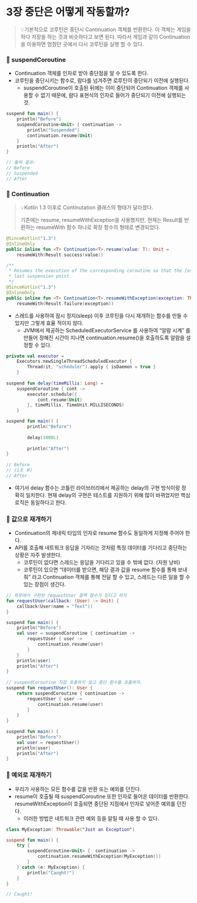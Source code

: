 # 3장 중단은 어떻게 작동할까?

> 💡기본적으로 코루틴은 중단시 Continuation 객체를 반환한다. 이 객체는 게임을 하다 저장을 하는 것과 비슷하다고 보면 된다. 따라서 게임과 같이 Continuation을 이용하면 멈췄던 곳에서 다시 코루틴을 실행 할 수 있다.

### 📌 suspendCoroutine

- Continuation 객체를 인자로 받아 중단점을 알 수 있도록 한다.
- 코루틴을 중단시키는 함수로, 람다를 넘겨주면 로루틴이 중단되기 이전에 실행된다.
    - suspendCoroutine이 호출된 뒤에는 이미 중단되어 Continuation 객체를 사용할 수 없기 때문에, 람다 표현식의 인자로 들어가 중단되기 이전에 실행되는 것.

```kotlin
suspend fun main() {
    println("Before")
    suspendCoroutine<Unit> { continuation ->
        println("Suspended")
        continuation.resume(Unit)
    }
    println("After")
}

// 출력 결과:
// Before
// Suspended
// After
```

### 📌 Continuation

> 💡Kotlin 1.3 이후로 Continutation 클래스의 형태가 달라졌다.
> 
> 기존에는 resume, resumeWithException을 사용했지만, 현재는 Result를 반환하는 resumeWith 함수 하나로 확장 함수의 형태로 변경되었다.

```kotlin
@SinceKotlin("1.3")
@InlineOnly
public inline fun <T> Continuation<T>.resume(value: T): Unit =
    resumeWith(Result.success(value))

/**
 * Resumes the execution of the corresponding coroutine so that the [exception] is re-thrown right after the
 * last suspension point.
 */
@SinceKotlin("1.3")
@InlineOnly
public inline fun <T> Continuation<T>.resumeWithException(exception: Throwable): Unit =
    resumeWith(Result.failure(exception))
```

- 스레드를 사용하여  잠시 정지(sleep) 이후 코루틴을 다시 재개하는 함수를 만들 수 있지만 그렇게 효율 적이지 않다.
    - JVM에서 제공하는 ScheduledExecutorService 를 사용하여 “알람 시계” 를 만들어 정해진 시간이 지나면 continuation.resume()을 호출하도록 알람을 설정할 수 있다.

```kotlin
private val executor =
    Executors.newSingleThreadScheduledExecutor {
        Thread(it, "scheduler").apply { isDaemon = true }
    }
    
suspend fun delay(timeMillis: Long) =
    suspendCoroutine { cont ->
        executor.schedule({
            cont.resume(Unit)
        }, timeMillis, TimeUnit.MILLISECONDS)
    }

suspend fun main() {
		println("Before")
		
		delay(1000L)
		
		println("After")
}
    
// Before
// (1초 후)
// After
```

- 여기서 delay 함수는 코틀린 라이브러리에서 제공하는 delay의 구현 방식이랑 정확히 일치한다. 현재 delay의 구현은 테스트를 지원하기 위해 많이 바뀌었지만 핵심 로직은 동일하다고 한다.

### 📌 값으로 재개하기

- Continuation의 제네릭 타입의 인자로 resume 함수도 동일하게 지정해 주어야 한다.
- API를 호출해 네트워크 응답을 기자리는 것처럼 특정 데이터를 기다리고 중단하는 상황은 자주 발생한다.
    - 코루틴이 없다면 스레드는 응답을 기다리고 있을 수 밖에 없다. (자원 낭비)
    - 코루틴이 있으면 “데이터를 받으면, 해당 결과 값을 resume 함수를 통해 보내줘” 라고 Continuation 객체를 통해 전달 할 수 있고, 스레드는 다른 일을 할 수 있는 장점이 생긴다.

```kotlin
// 외부에서 구현된 requestUser 콜백 함수가 있다고 하자
fun requestUser(callback: (User) -> Unit) {
    callback(User(name = "Text"))
}

suspend fun main() {
    println("Before")
    val user = suspendCoroutine { continuation ->
        requestUser { user ->
            continuation.resume(user)
        }
    }
    println(user)
    println("After")
} 
 
// suspendCoroutine 직접 호출하지 않고 중단 함수를 호출하자.
suspend fun requestUser(): User {
    return suspendCoroutine { continuation ->
        requestUser { user ->
            continuation.resume(user)
        }
    }
}
    
suspend fun main() {
    println("Before")
    val user = requestUser()
    println(user)
    println("After")
}  
```

### 📌 예외로 재개하기

- 우리가 사용하는 모든 함수를 값을 반환 또는 예외를 던진다.
- resume이 호출될 때 suspendCoroutine 또한 인자로 들어온 데이터를 반환한다. resumeWithException이 호출되면 중단된 지점에서 인자로 넣어준 예외를 던진다.
    - 이러한 방법은 네트워크 관련 예외 등을 알릴 때 사용 할 수 있다.

```kotlin
class MyException: Throwable("Just an Exception")

suspend fun main() {
    try {
        suspendCoroutine<Unit> {  continuation ->
            continuation.resumeWithException(MyException())
        }
    } catch (e: MyException) {
        println("Caught!")
    }
}

// Caught!
```